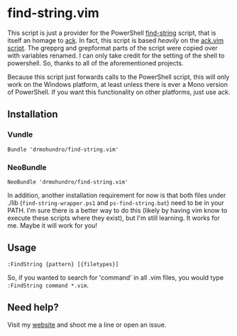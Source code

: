 # find-string.vim #

This script is just a provider for the PowerShell 
[find-string](http://github.com/drmohundro/Find-String)
script, that is itself an homage to 
[ack](http://search.cpan.org/~petdance/ack/ack). In fact, this script is 
based *heavily* on the [ack.vim script](http://github.com/mileszs/ack.vim/). 
The grepprg and grepformat parts of the script were copied over with variables
renamed. I can only take credit for the setting of the shell to powershell. 
So, thanks to all of the aforementioned projects.

Because this script just forwards calls to the PowerShell script, this will
only work on the Windows platform, at least unless there is ever a Mono version
of PowerShell. If you want this functionality on other platforms, just use
ack.

## Installation ##

### Vundle

    Bundle 'drmohundro/find-string.vim'
    
### NeoBundle

    NeoBundle 'drmohundro/find-string.vim'
    
In addition, another installation requirement for now is that both files under ./lib
(`find-string-wrapper.ps1` and `ps-find-string.bat`) need to be in your PATH. 
I'm sure there is a better way to do this (likely by having vim know
to execute these scripts where they exist), but I'm still learning. It works
for me. Maybe it will work for you!

## Usage ##

    :FindString {pattern} [{filetypes}]

So, if you wanted to search for 'command' in all .vim files, you would type
`:FindString command *.vim`.

## Need help?

Visit my [website](http://mohundro.com/) and shoot me a line or open an issue.
